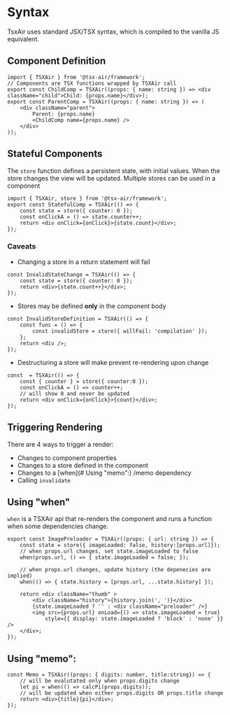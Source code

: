 # Syntax

TsxAir uses standard JSX/TSX syntax, which is compiled to the vanilla JS equivalent.

## Component Definition

```tsx
import { TSXAir } from '@tsx-air/framework';
// Components are TSX functions wrapped by TSXAir call
export const ChildComp = TSXAir((props: { name: string }) => <div className="child">Child: {props.name}</div>);
export const ParentComp = TSXAir((props: { name: string }) => (
    <div className="parent">
        Parent: {props.name}
        <ChildComp name={props.name} />
    </div>
));
```

## Stateful Components

The `store` function defines a persistent state, with initial values. When the store changes the view will be updated. Multiple stores can be used in a component
```tsx
import { TSXAir, store } from '@tsx-air/framework';
export const StatefulComp = TSXAir(() => {
    const state = store({ counter: 0 });
    const onClickA = () => state.counter++;
    return <div onClick={onClick}>{state.count}</div>;
});
```

### Caveats

-   Changing a store in a return statement will fail

```tsx
const InvalidStateChange = TSXAir(() => {
    const state = store({ counter: 0 });
    return <div>{state.count++}</div>;
});
```

-   Stores may be defined **only** in the component body

```tsx
const InvalidStoreDefinition = TSXAir(() => {
    const func = () => {
        const invalidStore = store({ willFail: 'compilation' });
    };
    return <div />;
});
```

- Destructuring a store will make prevent re-rendering upon change

```tsx
const  = TSXAir(() => {
    const { counter } = store({ counter:0 });
    const onClickA = () => counter++;
    // will show 0 and never be updated
    return <div onClick={onClick}>{count}</div>;
});
```

## Triggering Rendering

There are 4 ways to trigger a render:
- Changes to component properties
- Changes to a store defined in the component
- Changes to a [when](# Using "memo":) /memo dependency
- Calling `invalidate`

## Using "when"
`when` is a TSXAir api that re-renders the component and runs a function when some dependencies change.
```tsx
export const ImagePreloader = TSXAir((props: { url: string }) => {
    const state = store({ imageLoaded: false, history:[props.url]});
    // when props.url changes, set state.imageLoaded to false
    when(props.url, () => { state.imageLoaded = false; });

    // when props.url changes, update history (the depenecies are implied)
    when(() => { state.history = [props.url, ...state.history] });
    
    return <div className="thumb" >
        <div className="history">{history.join(', ')}</div>
        {state.imageLoaded ? '' : <div className="preloader" />}
        <img src={props.url} onLoad={() => state.imageLoaded = true} 
            style={{ display: state.imageLoaded ? 'block' : 'none' }} />
    </div>;
});
```
## Using "memo":
```tsx
const Memo = TSXAir((props: { digits: number, title:string}) => {
    // will be evalutated only when props.digits change
    let pi = when(() => calcPi(props.digits));
    // will be updated when either props.digits OR props.title change
    return <div>{title}{pi}</div>;
});
```
